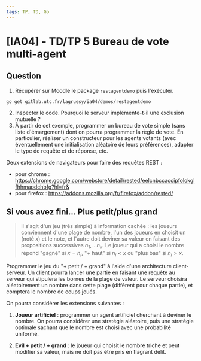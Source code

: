 ```yaml
---
tags: TP, TD, Go
---
```


# [IA04] - TD/TP 5 Bureau de vote multi-agent

## Question

1. Récupérer sur Moodle le package `restagentdemo` puis l'exécuter.

```shell
go get gitlab.utc.fr/lagruesy/ia04/demos/restagentdemo
```

2. Inspecter le code. Pourquoi le serveur implémente-t-il une exclusion mutuelle ? 
3. À partir de cet exemple, programmer un bureau de vote simple (sans liste d'émargement) dont on pourra programmer la règle de vote. En particulier, réaliser un constructeur pour les agents votants (avec éventuellement une initialisation aléatoire de leurs préférences), adapter le type de requête et de réponse, etc.

Deux extensions de navigateurs pour faire des requêtes REST : 

- pour chrome : <https://chrome.google.com/webstore/detail/rested/eelcnbccaccipfolokglfhhmapdchbfg?hl=fr&>
- pour firefox : <https://addons.mozilla.org/fr/firefox/addon/rested/>

## Si vous avez fini... Plus petit/plus grand

> Il s'agit d'un jeu (très simple) à information cachée : les joueurs conviennent d'une plage de nombre, l'un des joueurs en choisit un (noté $x$) et le note, et l'autre doit deviner sa valeur en faisant des propositions successives $`n_1, ... n_k`$. Le joueur qui a choisi le nombre répond "gagné" si $`x = n_i`$, "+ haut" si $`n_i < x`$ ou "plus bas" si $`n_i > x`$.

Programmer le jeu du "+ petit / + grand" à l'aide d'une architecture client-serveur. Un client pourra lancer une partie en faisant une requête au serveur qui stipulera les bornes de la plage de valeur. Le serveur choisira aléatoirement un nombre dans cette plage (différent pour chaque partie), et comptera le nombre de coups joués.

On pourra considérer les extensions suivantes :

1. **Joueur artificiel** : programmer un agent artificiel cherchant à deviner le nombre. On pourra considérer une stratégie aléatoire, puis une stratégie optimale sachant que le nombre est choisi avec une probabilité uniforme.

2. **Evil + petit / + grand** : le joueur qui choisit le nombre triche et peut modifier sa valeur, mais ne doit pas être pris en flagrant délit.
